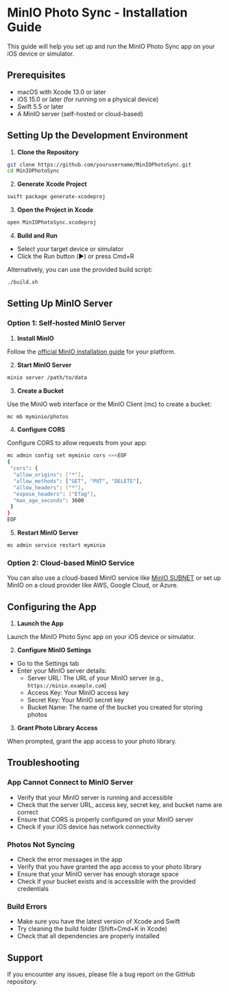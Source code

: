 # MinIO Photo Sync - Installation Guide

This guide will help you set up and run the MinIO Photo Sync app on your iOS device or simulator.

## Prerequisites

- macOS with Xcode 13.0 or later
- iOS 15.0 or later (for running on a physical device)
- Swift 5.5 or later
- A MinIO server (self-hosted or cloud-based)

## Setting Up the Development Environment

1. **Clone the Repository**

```bash
git clone https://github.com/yourusername/MinIOPhotoSync.git
cd MinIOPhotoSync
```

2. **Generate Xcode Project**

```bash
swift package generate-xcodeproj
```

3. **Open the Project in Xcode**

```bash
open MinIOPhotoSync.xcodeproj
```

4. **Build and Run**

- Select your target device or simulator
- Click the Run button (▶️) or press Cmd+R

Alternatively, you can use the provided build script:

```bash
./build.sh
```

## Setting Up MinIO Server

### Option 1: Self-hosted MinIO Server

1. **Install MinIO**

Follow the [official MinIO installation guide](https://docs.min.io/docs/minio-quickstart-guide.html) for your platform.

2. **Start MinIO Server**

```bash
minio server /path/to/data
```

3. **Create a Bucket**

Use the MinIO web interface or the MinIO Client (mc) to create a bucket:

```bash
mc mb myminio/photos
```

4. **Configure CORS**

Configure CORS to allow requests from your app:

```bash
mc admin config set myminio cors <<<EOF
{
 "cors": {
  "allow_origins": ["*"],
  "allow_methods": ["GET", "PUT", "DELETE"],
  "allow_headers": ["*"],
  "expose_headers": ["ETag"],
  "max_age_seconds": 3600
 }
}
EOF
```

5. **Restart MinIO Server**

```bash
mc admin service restart myminio
```

### Option 2: Cloud-based MinIO Service

You can also use a cloud-based MinIO service like [MinIO SUBNET](https://min.io/subnet) or set up MinIO on a cloud provider like AWS, Google Cloud, or Azure.

## Configuring the App

1. **Launch the App**

Launch the MinIO Photo Sync app on your iOS device or simulator.

2. **Configure MinIO Settings**

- Go to the Settings tab
- Enter your MinIO server details:
  - Server URL: The URL of your MinIO server (e.g., `https://minio.example.com`)
  - Access Key: Your MinIO access key
  - Secret Key: Your MinIO secret key
  - Bucket Name: The name of the bucket you created for storing photos

3. **Grant Photo Library Access**

When prompted, grant the app access to your photo library.

## Troubleshooting

### App Cannot Connect to MinIO Server

- Verify that your MinIO server is running and accessible
- Check that the server URL, access key, secret key, and bucket name are correct
- Ensure that CORS is properly configured on your MinIO server
- Check if your iOS device has network connectivity

### Photos Not Syncing

- Check the error messages in the app
- Verify that you have granted the app access to your photo library
- Ensure that your MinIO server has enough storage space
- Check if your bucket exists and is accessible with the provided credentials

### Build Errors

- Make sure you have the latest version of Xcode and Swift
- Try cleaning the build folder (Shift+Cmd+K in Xcode)
- Check that all dependencies are properly installed

## Support

If you encounter any issues, please file a bug report on the GitHub repository.
